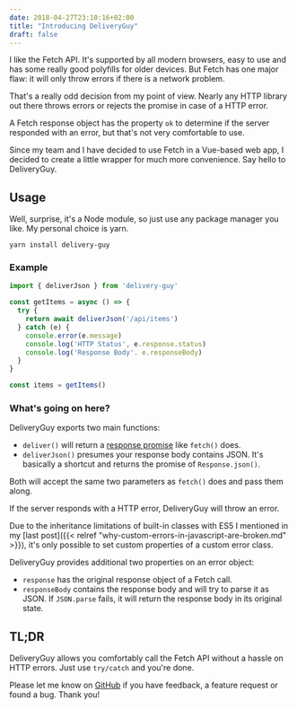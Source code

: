 ```yaml
---
date: 2018-04-27T23:10:16+02:00
title: "Introducing DeliveryGuy"
draft: false
---
```


I like the Fetch API. It's supported by all modern browsers, easy to use and has some really good polyfills for older devices. But Fetch has one major flaw: it will only throw errors if there is a network problem.

That's a really odd decision from my point of view. Nearly any HTTP library out there throws errors or rejects the promise in case of a HTTP error.

A Fetch response object has the property `ok` to determine if the server responded with an error, but that's not very comfortable to use.

Since my team and I have decided to use Fetch in a Vue-based web app, I decided to create a little wrapper for much more convenience. Say hello to DeliveryGuy.

## Usage

Well, surprise, it's a Node module, so just use any package manager you like. My personal choice is yarn.

`yarn install delivery-guy`

### Example

~~~ javascript
import { deliverJson } from 'delivery-guy'

const getItems = async () => {
  try {
    return await deliverJson('/api/items')
  } catch (e) {
    console.error(e.message)
    console.log('HTTP Status', e.response.status)
    console.log('Response Body'. e.responseBody)
  }
}

const items = getItems()
~~~

### What's going on here?

DeliveryGuy exports two main functions:

- `deliver()` will return a [response promise](https://developer.mozilla.org/en-US/docs/Web/API/Response) like `fetch()` does.
- `deliverJson()` presumes your response body contains JSON. It's basically a shortcut and returns the promise of `Response.json()`.

Both will accept the same two parameters as `fetch()` does and pass them along.

If the server responds with a HTTP error, DeliveryGuy will throw an error.

Due to the inheritance limitations of built-in classes with ES5 I mentioned in my [last post]({{< relref "why-custom-errors-in-javascript-are-broken.md" >}}), it's only possible to set custom properties of a custom error class.

DeliveryGuy provides additional two properties on an error object:

- `response` has the original response object of a Fetch call.
- `responseBody` contains the response body and will try to parse it as JSON. If `JSON.parse` fails, it will return the response body in its original state.

## TL;DR

DeliveryGuy allows you comfortably call the Fetch API without a hassle on HTTP errors. Just use `try/catch` and you're done.

Please let me know on [GitHub](https://github.com/WebCodr/delivery-guy) if you have feedback, a feature request or found a bug. Thank you!
